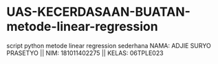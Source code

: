 # UAS-KECERDASAAN-BUATAN-metode-linear-regression
script python metode linear regression sederhana
NAMA: ADJIE SURYO PRASETYO || NIM: 181011402275 || KELAS: 06TPLE023
